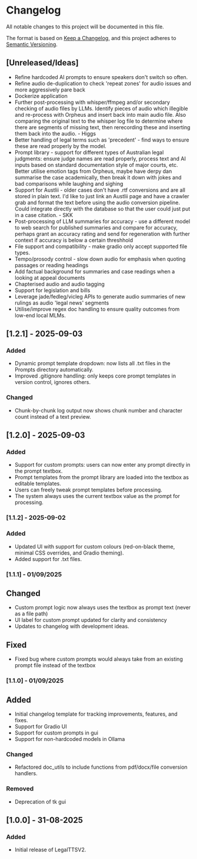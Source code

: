 # Changelog

All notable changes to this project will be documented in this file.

The format is based on [Keep a Changelog](https://keepachangelog.com/en/1.0.0/), and this project adheres to [Semantic Versioning](https://semver.org/spec/v2.0.0.html).

## [Unreleased/Ideas]
- Refine hardcoded AI prompts to ensure speakers don't switch so often.
- Refine audio de-duplication to check 'repeat zones' for audio issues and more aggressively pare back
- Dockerize application
- Further post-processing with whisper/ffmpeg and/or secondary checking of audio files by LLMs. Identify pieces of audio which  illegible and re-process with Orpheus and insert back into main audio file. Also comparing the original text to the whisper log file to determine where there are segments of missing text, then rerecording these and inserting them back into the audio. - Higgs
- Better handling of legal terms such as 'precedent' - find ways to ensure these are read properly by the model.
- Prompt library - support for different types of Australian legal judgments: ensure judge names are read properly, process text and AI inputs based on standard documentation style of major courts, etc. Better utilise emotion tags from Orpheus, maybe have derpy dan summarise the case academically, then break it down with jokes and bad comparisons while laughing and sighing
- Support for Austlii - older cases don't have .rtf conversions and are all stored in plain text. I'd like to just link an Austlii page and have a crawler grab and format the text before using the audio conversion pipeline. Could integrate directly with the database so that the user could just put in a case citation. - SKK
- Post-processing of LLM summaries for accuracy - use a different model to web search for published summaries and compare for accuracy, perhaps grant an accuracy rating and send for regeneration with further context if accuracy is below a certain threshhold
- File support and compatibility - make gradio only accept supported file types.
- Tempo/prosody control - slow down audio for emphasis when quoting passages or reading headings
- Add factual background for summaries and case readings when a looking at appeal documents
- Chapterised audio and audio tagging
- Support for legislation and bills
- Leverage jade/fedleg/vicleg APIs to generate audio summaries of new rulings as audio 'legal news' segments
- Utilise/improve regex doc handling to ensure quality outcomes from low-end local MLMs.


## [1.2.1] - 2025-09-03
### Added
- Dynamic prompt template dropdown: now lists all .txt files in the Prompts directory automatically.
- Improved .gitignore handling: only keeps core prompt templates in version control, ignores others.
### Changed
- Chunk-by-chunk log output now shows chunk number and character count instead of a text preview.

## [1.2.0] - 2025-09-03
### Added
- Support for custom prompts: users can now enter any prompt directly in the prompt textbox.
- Prompt templates from the prompt library are loaded into the textbox as editable templates.
- Users can freely tweak prompt templates before processing.
- The system always uses the current textbox value as the prompt for processing.

### [1.1.2] - 2025-09-02
### Added
- Updated UI with support for custom colours (red-on-black theme, minimal CSS overrides, and Gradio theming).
- Added support for .txt files.

### [1.1.1] - 01/09/2025
## Changed
- Custom prompt logic now always uses the textbox as prompt text (never as a file path)
- UI label for custom prompt updated for clarity and consistency
- Updates to changelog with development ideas.

## Fixed
- Fixed bug where custom prompts would always take from an existing prompt file instead of the textbox

### [1.1.0] - 01/09/2025
## Added
- Initial changelog template for tracking improvements, features, and fixes.
- Support for Gradio UI
- Support for custom prompts in gui
- Support for non-hardcoded models in Ollama

### Changed
- Refactored doc_utils to include functions from pdf/docx/file conversion handlers.


### Removed
- Deprecation of tk gui

## [1.0.0] - 31-08-2025
### Added
- Initial release of LegalTTSV2.
